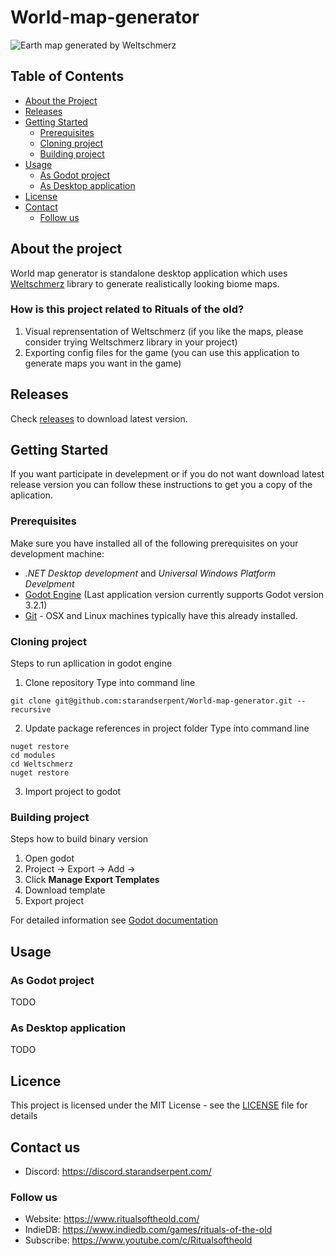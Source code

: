 # World-map-generator

![Earth map generated by Weltschmerz](https://github.com/starandserpent/World-map-generator/blob/dev/screenshots/GeneratorCapture.png)

## Table of Contents

* [About the Project](#about-the-project)
* [Releases](#releases)
* [Getting Started](#getting-started)
  * [Prerequisites](#prerequisites)
  * [Cloning project](#cloning-project)
  * [Building project](#building-project)
* [Usage](#usage)
  * [As Godot project](as-godot-project)
  * [As Desktop application](as-desktop-application)
* [License](#license)
* [Contact](#contact)
  * [Follow us](#follow-us)


## About the project

World map generator is standalone desktop application which uses [Weltschmerz](https://github.com/starandserpent/World-map-generator) library to generate realistically looking biome maps.

### How is this project related to Rituals of the old?
1) Visual reprensentation of Weltschmerz (if you like the maps, please consider trying Weltschmerz library in your project)
2) Exporting config files for the game (you can use this application to generate maps you want in the game)


## Releases
Check [releases](https://github.com/starandserpent/World-map-generator/releases) to download latest version.

## Getting Started

If you want participate in develepment or if you do not want download latest release version you can follow these instructions to get you a copy of the aplication.

### Prerequisites

Make sure you have installed all of the following prerequisites on your development machine:

* *.NET Desktop development* and *Universal Windows Platform Develpment*
* [Godot Engine](https://godotengine.org/download/windows) (Last application version currently supports Godot version 3.2.1)
* [Git](https://git-scm.com/downloads) - OSX and Linux machines typically have this already installed.

### Cloning project
Steps to run apllication in godot engine

1) Clone repository
Type into command line
```
git clone git@github.com:starandserpent/World-map-generator.git --recursive
```

2) Update package references in project folder
Type into command line
```
nuget restore
cd modules
cd Weltschmerz
nuget restore
```

3) Import project to godot

### Building project
Steps how to build binary version
1) Open godot
2) Project -> Export -> Add -> <your platform>
3) Click **Manage Export Templates**
4) Download template
4) Export project

For detailed information see [Godot documentation](https://docs.godotengine.org/en/3.1/getting_started/workflow/export/exporting_projects.html)

## Usage

### As Godot project

TODO

### As Desktop application

TODO

## Licence
This project is licensed under the MIT License - see the [LICENSE](LICENSE) file for details

## Contact us
* Discord: https://discord.starandserpent.com/

### Follow us
* Website: https://www.ritualsoftheold.com/
* IndieDB: https://www.indiedb.com/games/rituals-of-the-old
* Subscribe: https://www.youtube.com/c/Ritualsoftheold